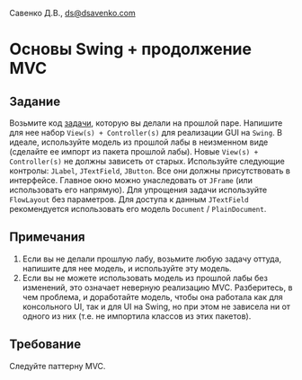 Савенко Д.В., <ds@dsavenko.com>

# Основы Swing + продолжение MVC

## Задание

Возьмите код [задачи](../MVC), которую вы делали на прошлой паре. Напишите для нее набор `View(s) + Controller(s)` для реализации GUI на `Swing`. В идеале, используйте модель из прошлой лабы в неизменном виде (сделайте ее импорт из пакета прошлой лабы). Новые `View(s) + Controller(s)` не должны зависеть от старых. Используйте следующие контролы: `JLabel`, `JTextField`, `JButton`. Все они должны присутствовать в интерфейсе. Главное окно можно унаследовать от `JFrame` (или использовать его напрямую). Для упрощения задачи используйте `FlowLayout` без параметров. Для доступа к данным `JTextField` рекомендуется использовать его модель `Document` / `PlainDocument`.

## Примечания
1. Если вы не делали прошлую лабу, возьмите любую задачу оттуда, напишите для нее модель, и используйте эту модель.
2. Если вы не можете использовать модель из прошлой лабы без изменений, это означает неверную реализацию MVC. Разберитесь, в чем проблема, и доработайте модель, чтобы она работала как для консольного UI, так и для UI на Swing, но при этом не зависела ни от одного из них (т.е. не импортила классов из этих пакетов).

## Требование

Следуйте паттерну MVC.
